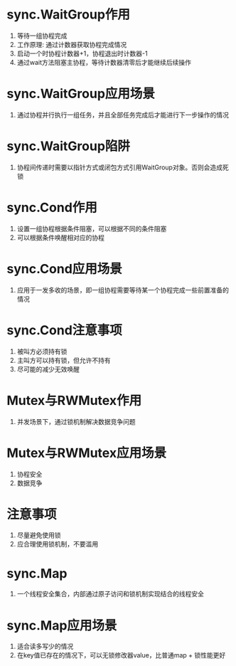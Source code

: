 # sync.WaitGroup作用
1. 等待一组协程完成
2. 工作原理: 通过计数器获取协程完成情况
3. 启动一个时协程计数器+1，协程退出时计数器-1
4. 通过wait方法阻塞主协程，等待计数器清零后才能继续后续操作

# sync.WaitGroup应用场景
1. 通过协程并行执行一组任务，并且全部任务完成后才能进行下一步操作的情况

# sync.WaitGroup陷阱
1. 协程间传递时需要以指针方式或闭包方式引用WaitGroup对象。否则会造成死锁

# sync.Cond作用
1. 设置一组协程根据条件阻塞，可以根据不同的条件阻塞
2. 可以根据条件唤醒相对应的协程

# sync.Cond应用场景
1. 应用于一发多收的场景，即一组协程需要等待某一个协程完成一些前置准备的情况

# sync.Cond注意事项
1. 被叫方必须持有锁
2. 主叫方可以持有锁，但允许不持有
3. 尽可能的减少无效唤醒

# Mutex与RWMutex作用
1. 并发场景下，通过锁机制解决数据竞争问题

# Mutex与RWMutex应用场景
1. 协程安全
2. 数据竞争

# 注意事项
1. 尽量避免使用锁
2. 应合理使用锁机制，不要滥用

# sync.Map
1. 一个线程安全集合，内部通过原子访问和锁机制实现结合的线程安全

# sync.Map应用场景
1. 适合读多写少的情况
2. 在key值已存在的情况下，可以无锁修改器value，比普通map + 锁性能更好